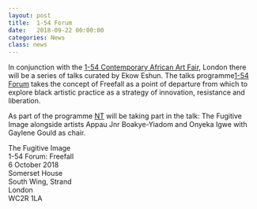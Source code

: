 ```yaml
---
layout: post
title:  1-54 Forum
date:   2018-09-22 00:00:00
categories: News
class: news
---
```

In conjunction with the <a href="http://1-54.com/london/" target="_blank">1-54 Contemporary African Art Fair</a>, London there will be a series of talks curated by Ekow Eshun. The talks programme<a href="http://1-54.com/london/forum-3/" target="_blank">1-54 Forum</a> takes the concept of Freefall as a point of departure from which to explore black artistic practice as a strategy of innovation, resistance and liberation.

As part of the programme <a href="http://ntpresents.com" target="_blank">NT</a> will be taking part in the talk: The Fugitive Image alongside artists Appau Jnr Boakye-Yiadom and Onyeka Igwe with Gaylene Gould as chair.

The Fugitive Image  
1-54 Forum: Freefall  
6 October 2018  
Somerset House  
South Wing, Strand  
London  
WC2R 1LA 

 
